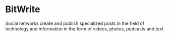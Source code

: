 # BitWrite
Social networks create and publish specialized posts in the field of technology and information in the form of videos, photos, podcasts and text
